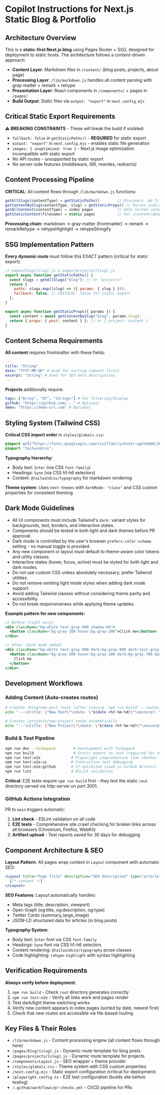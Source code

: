 # Copilot Instructions for Next.js Static Blog & Portfolio

## Architecture Overview

This is a **static-first Next.js blog** using Pages Router + SSG, designed for deployment to static hosts. The architecture follows a content-driven approach:

- **Content Layer**: Markdown files in `/content/` (blog posts, projects, about page)
- **Processing Layer**: `/lib/markdown.js` handles all content parsing with gray-matter + remark + rehype
- **Presentation Layer**: React components in `/components/` + pages in `/pages/`
- **Build Output**: Static files via `output: "export"` in `next.config.mjs`

## Critical Static Export Requirements

⚠️ **BREAKING CONSTRAINTS** - These will break the build if violated:

- `fallback: false` in `getStaticPaths()` - **REQUIRED** for static export
- `output: "export"` in `next.config.mjs` - enables static file generation
- `images: { unoptimized: true }` - Next.js image optimization incompatible with static export
- No API routes - unsupported by static export
- No server-side features (middleware, ISR, rewrites, redirects)

## Content Processing Pipeline

**CRITICAL**: All content flows through `/lib/markdown.js` functions:

```javascript
getAllSlugs(contentType) → getStaticPaths()        // Discovers .md files in /content/{contentType}/
getContentBySlug(contentType, slug) → getStaticProps() // Parses individual files with frontmatter
getAllContent(contentType) → index pages           // Gets sorted content lists (newest first)
getStaticContent(filename) → static pages          // For /content/about.md etc.
```

**Processing chain**: markdown → gray-matter (frontmatter) → remark → remarkRehype → rehypeHighlight → rehypeStringify

## SSG Implementation Pattern

**Every dynamic route** must follow this EXACT pattern (critical for static export):

```javascript
// pages/blog/[slug].js & pages/projects/[slug].js
export async function getStaticPaths() {
  const slugs = getAllSlugs("blog"); // or "projects"
  return {
    paths: slugs.map((slug) => ({ params: { slug } })),
    fallback: false, // CRITICAL: false for static export
  };
}

export async function getStaticProps({ params }) {
  const content = await getContentBySlug("blog", params.slug);
  return { props: { post: content } }; // or { project: content }
}
```

## Content Schema Requirements

**All content** requires frontmatter with these fields:

```yaml
---
title: "String"
date: "YYYY-MM-DD" # Used for sorting (newest first)
excerpt: "String" # Used for SEO meta descriptions
---
```

**Projects** additionally require:

```yaml
tags: ["Array", "Of", "Strings"] # For filtering/display
github: "https://github.com/..." # Optional
demo: "https://demo-url.com" # Optional
```

## Styling System (Tailwind CSS)

**Critical CSS import order** in `styles/globals.css`:

```css
@import url("https://fonts.googleapis.com/css2?family=Inter:wght@400;500;600;700&family=Syne:wght@400;500;600;700&display=swap");
@import "tailwindcss";
```

**Typography hierarchy**:

- Body text: `Inter` (via CSS `font-family`)
- Headings: `Syne` (via CSS h1-h6 selectors)
- Content: `@tailwindcss/typography` for markdown rendering

**Theme system**: Uses `next-themes` with `darkMode: "class"` and CSS custom properties for consistent theming.

## Dark Mode Guidelines

- All UI components must include Tailwind's `dark:` variant styles for backgrounds, text, borders, and interactive states.
- Components should be tested in both light and dark themes before PR approval.
- Dark mode is controlled by the user's browser `prefers-color-scheme` setting - no manual toggle is provided.
- Any new component or layout must default to theme-aware color tokens and utility classes.
- Interactive states (hover, focus, active) must be styled for both light and dark modes.
- Do not use custom CSS unless absolutely necessary; prefer Tailwind utilities.
- Do not remove existing light mode styles when adding dark mode support.
- Avoid adding Tailwind classes without considering theme parity and accessibility.
- Do not break responsiveness while applying theme updates.

**Example pattern for new components:**

```jsx
// Before (light only)
<div className="bg-white text-gray-900 shadow-md">
  <button className="bg-gray-100 hover:bg-gray-200">Click me</button>
</div>

// After (dark mode added)
<div className="bg-white text-gray-900 dark:bg-gray-800 dark:text-gray-100 shadow-md">
  <button className="bg-gray-100 hover:bg-gray-200 dark:bg-gray-700 dark:hover:bg-gray-600 dark:text-gray-300">
    Click me
  </button>
</div>
```

## Development Workflows

### Adding Content (Auto-creates routes)

```bash
# Creates /blog/new-post route (after running `npm run build` – routes are generated during the SSG build phase)
echo "---\ntitle: \"New Post\"\ndate: \"$(date +%Y-%m-%d)\"\nexcerpt: \"Description\"\n---\n\nContent here..." > content/blog/new-post.md

# Creates /projects/new-project route automatically
echo "---\ntitle: \"New Project\"\ndate: \"$(date +%Y-%m-%d)\"\nexcerpt: \"Description\"\ntags: [\"React\"]\n---\n\nContent here..." > content/projects/new-project.md
```

### Build & Test Pipeline

```bash
npm run dev --turbopack        # Development with Turbopack
npm run build                  # Static export to /out (required for testing)
npm run test:e2e              # Playwright comprehensive link checker
npm run test:e2e:ui           # Interactive test debugging
npm run test:e2e:github       # CI-optimized (used in GitHub Actions)
npm run lint                  # ESLint validation
```

**Critical**: E2E tests require `npm run build` first - they test the static `/out` directory served via http-server on port 3001.

### GitHub Actions Integration

PR to `main` triggers automatic:

1. **Lint check** - ESLint validation on all code
2. **E2E tests** - Comprehensive site crawl checking for broken links across all browsers (Chromium, Firefox, WebKit)
3. **Artifact upload** - Test reports saved for 30 days for debugging

## Component Architecture & SEO

**Layout Pattern**: All pages wrap content in `Layout` component with automatic SEO:

```jsx
<Layout title="Page Title" description="SEO description" type="article">
  {/* content */}
</Layout>
```

**SEO Features**: Layout automatically handles:

- Meta tags (title, description, viewport)
- Open Graph (og:title, og:description, og:type)
- Twitter Cards (summary_large_image)
- JSON-LD structured data for articles (in blog posts)

**Typography System**:

- Body text: `Inter` font via CSS `font-family`
- Headings: `Syne` font via CSS h1-h6 selectors
- Content rendering: `@tailwindcss/typography` prose classes
- Code highlighting: `rehype-highlight` with syntax highlighting

## Verification Requirements

**Always verify before deployment:**

1. `npm run build` - Check `/out` directory generates correctly
2. `npm run test:e2e` - Verify all links work and pages render
3. Test dark/light theme switching works
4. Verify new content appears in index pages (sorted by date, newest first)
5. Check that new routes are accessible via file-based routing

## Key Files & Their Roles

- `/lib/markdown.js` - Content processing engine (all content flows through here)
- `/pages/blog/[slug].js` - Dynamic route template for blog posts
- `/pages/projects/[slug].js` - Dynamic route template for projects
- `/components/Layout.js` - SEO wrapper + theme provider
- `/styles/globals.css` - Theme system with CSS custom properties
- `/next.config.mjs` - Static export configuration (critical for deployment)
- `/playwright.config.ts` - E2E test configuration (builds site before testing)
- `/.github/workflows/pr-checks.yml` - CI/CD pipeline for PRs
